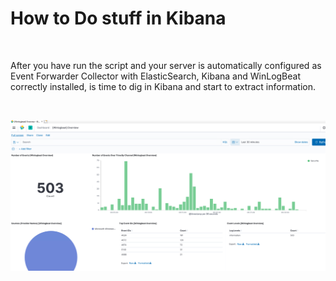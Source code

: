 # How to Do stuff in Kibana

<br/>

After you have run the script and your server is automatically configured as Event Forwarder Collector with ElasticSearch, Kibana and WinLogBeat correctly installed, is time to dig in Kibana and start to extract information.  

<br/>

![alt text](https://github.com/ClaudioMerola/HFServerEventsV2/raw/master/Docs/img/Dashboard.png)
